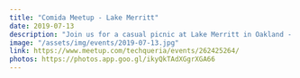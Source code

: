 ```yaml
---
title: "Comida Meetup - Lake Merritt"
date: 2019-07-13
description: "Join us for a casual picnic at Lake Merritt in Oakland - we’re going potluck-style! 🥘 Bring any food, snacks, and/or drinks you’d like to have, grill, and share."
image: "/assets/img/events/2019-07-13.jpg"
link: https://www.meetup.com/techqueria/events/262425264/
photos: https://photos.app.goo.gl/ikyQkTAdXGgrXGA66
---
```

